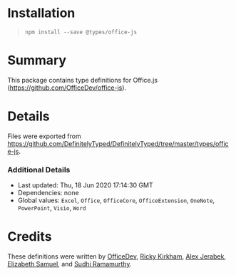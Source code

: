 # Installation
> `npm install --save @types/office-js`

# Summary
This package contains type definitions for Office.js (https://github.com/OfficeDev/office-js).

# Details
Files were exported from https://github.com/DefinitelyTyped/DefinitelyTyped/tree/master/types/office-js.

### Additional Details
 * Last updated: Thu, 18 Jun 2020 17:14:30 GMT
 * Dependencies: none
 * Global values: `Excel`, `Office`, `OfficeCore`, `OfficeExtension`, `OneNote`, `PowerPoint`, `Visio`, `Word`

# Credits
These definitions were written by [OfficeDev](https://github.com/OfficeDev), [Ricky Kirkham](https://github.com/Rick-Kirkham), [Alex Jerabek](https://github.com/AlexJerabek), [Elizabeth Samuel](https://github.com/ElizabethSamuel-MSFT), and [Sudhi Ramamurthy](https://github.com/sumurthy).
